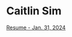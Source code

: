 # Caitlin Sim
<a href="https://caitlinsim.github.io/Sim_Resume_221202.pdf">Resume - Jan. 31, 2024</a>
